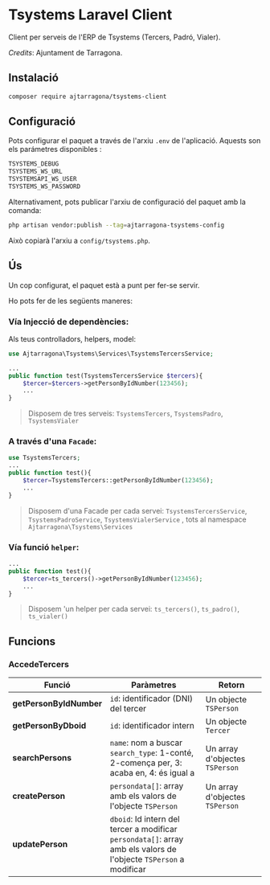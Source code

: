 # Tsystems Laravel Client
Client per serveis de l'ERP de Tsystems (Tercers, Padró, Vialer).

*Credits*: Ajuntament de Tarragona.


## Instalació

```bash
composer require ajtarragona/tsystems-client
```

## Configuració

Pots configurar el paquet a través de l'arxiu `.env` de l'aplicació. Aquests son els parámetres disponibles :
```bash
TSYSTEMS_DEBUG 
TSYSTEMS_WS_URL 
TSYSTEMSAPI_WS_USER 
TSYSTEMS_WS_PASSWORD
```
Alternativament, pots publicar l'arxiu de configuració del paquet amb la comanda:

```bash
php artisan vendor:publish --tag=ajtarragona-tsystems-config
```

Això copiarà l'arxiu a `config/tsystems.php`.


## Ús

Un cop configurat, el paquet està a punt per fer-se servir. 

Ho pots fer de les següents maneres:


### Vía Injecció de dependències:

Als teus controlladors, helpers, model:

```php
use Ajtarragona\Tsystems\Services\TsystemsTercersService;

...
public function test(TsystemsTercersService $tercers){
	$tercer=$tercers->getPersonByIdNumber(123456);
	...
}
```

> Disposem de tres serveis: `TsystemsTercers`, `TsystemsPadro`, `TsystemsVialer` 


### A través d'una `Facade`:

```php
use TsystemsTercers;
...
public function test(){
	$tercer=TsystemsTercers::getPersonByIdNumber(123456);
	...
}
```
> Disposem d'una Facade per cada servei: `TsystemsTercersService`, `TsystemsPadroService`, `TsystemsVialerService` , tots al namespace `Ajtarragona\Tsystems\Services`



### Vía funció `helper`:
```php
...
public function test(){
	$tercer=ts_tercers()->getPersonByIdNumber(123456);
	...
}
```
> Disposem 'un helper per cada servei: `ts_tercers()`, `ts_padro()`, `ts_vialer()` 


## Funcions

### AccedeTercers
Funció | Paràmetres | Retorn 
--- | --- | --- 
**getPersonByIdNumber** | `id`: identificador (DNI) del tercer | Un objecte `TSPerson` 
**getPersonByDboid** | `id`: identificador intern | Un objecte `Tercer` 
**searchPersons** | `name`: nom a buscar<br/>`search_type`: 1-conté, 2-comença per, 3: acaba en, 4: és igual a| Un array d'objectes `TSPerson` 
**createPerson** | `persondata[]`: array amb els valors de l'objecte `TSPerson`| Un array d'objectes `TSPerson` 
**updatePerson** | `dboid`: Id intern del tercer a modificar<br/> `persondata[]`: array amb els valors de l'objecte `TSPerson` a modificar